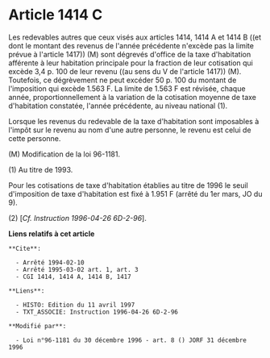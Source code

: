# Article 1414 C

Les redevables autres que ceux visés aux articles 1414, 1414 A et 1414 B ((et dont le montant des revenus de l'année
précédente n'excède pas la limite prévue à l'article 1417)) (M) sont dégrevés d'office de la taxe d'habitation afférente à
leur habitation principale pour la fraction de leur cotisation qui excède 3,4 p. 100 de leur revenu ((au sens du V de
l'article 1417)) (M). Toutefois, ce dégrèvement ne peut excéder 50 p. 100 du montant de l'imposition qui excède 1.563 F. La
limite de 1.563 F est révisée, chaque année, proportionnellement à la variation de la cotisation moyenne de taxe d'habitation
constatée, l'année précédente, au niveau national (1).

Lorsque les revenus du redevable de la taxe d'habitation sont imposables à l'impôt sur le revenu au nom d'une autre personne,
le revenu est celui de cette personne.

(M) Modification de la loi 96-1181.

(1) Au titre de 1993.

Pour les cotisations de taxe d'habitation établies au titre de 1996 le seuil d'imposition de taxe d'habitation est fixé à
1.951 F (arrêté du 1er mars, JO du 9).

(2) [*Cf. Instruction 1996-04-26 6D-2-96*].

**Liens relatifs à cet article**

	**Cite**:

	  - Arrêté 1994-02-10
	  - Arrêté 1995-03-02 art. 1, art. 3
	  - CGI 1414, 1414 A, 1414 B, 1417

	**Liens**:

	  - HISTO: Edition du 11 avril 1997
	  - TXT_ASSOCIE: Instruction 1996-04-26 6D-2-96

	**Modifié par**:

	  - Loi n°96-1181 du 30 décembre 1996 - art. 8 () JORF 31 décembre 1996
